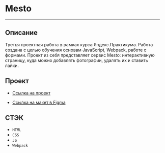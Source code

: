 # Mesto

---

## Описание

Третья проектная работа в рамках курса Яндекс.Практикума. Работа создана с целью обучения основам JavaScript, Webpack, работе с формами. Проект из себя представляет сервис Mesto: интерактивную страницу, куда можно добавлять фотографии, удалять их и ставить лайки.

## Проект

- [Ссылка на проект](https://dobrodeyigor.github.io/mesto-project-bootcamp)

- [Ссылка на макет в Figma](https://www.figma.com/file/2cn9N9jSkmxD84oJik7xL7/JavaScript.-Sprint-4?node-id=0%3A1)

## СТЭК

- `HTML`
- `CSS`
- `JS`
- `Webpack`
